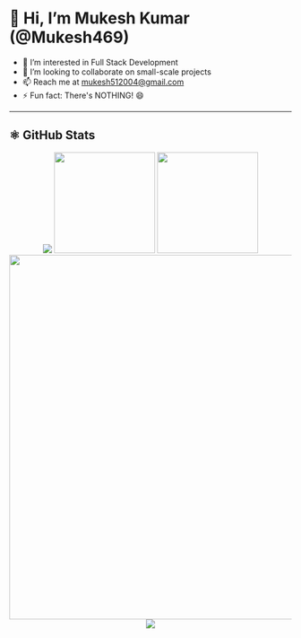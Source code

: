 # 👋 Hi, I’m Mukesh Kumar (@Mukesh469)

- 👀 I’m interested in Full Stack Development  
- 💞️ I’m looking to collaborate on small-scale projects  
- 📫 Reach me at [mukesh512004@gmail.com](mailto:mukesh512004@gmail.com)  
- ⚡ Fun fact: There's NOTHING! 😄

---

## ⚛️ GitHub Stats

<div align="center">

<img src="https://github-profile-trophy.vercel.app/?username=Mukesh469&theme=radical&no-frame=false&no-bg=false&margin-w=4" />

<img height="180em" src="https://github-readme-stats.vercel.app/api?username=Mukesh469&theme=dark&show_icons=true&count_private=true" />

<img height="180em" src="https://github-readme-stats.vercel.app/api/top-langs/?username=Mukesh469&theme=dark&layout=compact" />

<img src="https://github-readme-streak-stats.herokuapp.com?user=Mukesh469&theme=tokyonight" width="650px" />

<img src="https://github-readme-activity-graph.vercel.app/graph?username=Mukesh469&theme=github-compact" />

</div>

